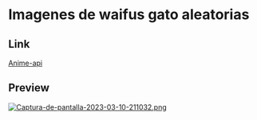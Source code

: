 # Imagenes de waifus gato aleatorias

## Link

[Anime-api](https://waify-gatuna.netlify.app/)

## Preview

[![Captura-de-pantalla-2023-03-10-211032.png](https://i.postimg.cc/28m8J8td/Captura-de-pantalla-2023-03-10-211032.png)](https://postimg.cc/xqx2NYnq)
